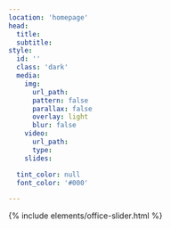 ```yaml
---
location: 'homepage'
head:
  title:
  subtitle:
style:
  id: ''
  class: 'dark'
  media:
    img:
      url_path:
      pattern: false
      parallax: false
      overlay: light
      blur: false
    video:
      url_path:
      type:
    slides:

  tint_color: null
  font_color: '#000'

---
```

{% include elements/office-slider.html %}
